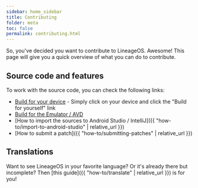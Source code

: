 ```yaml
---
sidebar: home_sidebar
title: Contributing
folder: meta
toc: false
permalink: contributing.html
---
```


So, you've decided you want to contribute to LineageOS. Awesome! This page will give you a quick overview of what you can do to contribute.

## Source code and features

To work with the source code, you can check the following links:

- [Build for your device](/devices) - Simply click on your device and click the "Build for yourself" link
- [Build for the Emulator / AVD](emulator.html)
- [How to import the sources to Android Studio / IntelliJ]({{ "how-to/import-to-android-studio" | relative_url }})
- [How to submit a patch]({{ "how-to/submitting-patches" | relative_url }})

## Translations

Want to see LineageOS in your favorite language? Or it's already there but incomplete? Then [this guide]({{ "how-to/translate" | relative_url }}) is for you!
